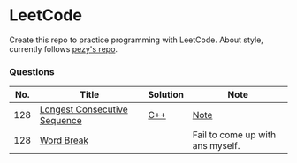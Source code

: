 # LeetCode

Create this repo to practice programming with LeetCode.
About style, currently follows [pezy's repo](https://github.com/pezy/LeetCode).

### Questions

|No.|Title|Solution|Note|
|---|-----|--------|----|
|128|[Longest Consecutive Sequence](https://leetcode.com/problems/longest-consecutive-sequence)|[C++](128.%20Longest%20Consecutive%20Sequence/solution.cpp)|[Note](128.%20Longest%20Consecutive%20Sequence)|
|128|[Word Break](https://leetcode.com/problems/word-break)||Fail to come up with ans myself.|
